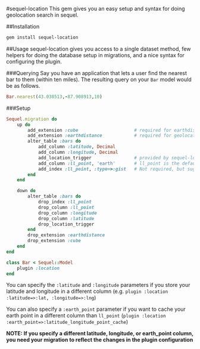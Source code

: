 #sequel-location
This gem gives you an easy setup and syntax for doing geolocation search in sequel.

##Installation

````bash
gem install sequel-location
````

##Usage
sequel-location gives you access to a single dataset method, few helpers for doing the database
setup in migrations, and a nice syntax for configuring the plugin.

###Querying
Say you have an application that lets a user find the nearest bar to them (within ten miles). The resulting
query on your `Bar` model would be as follows.

````ruby
Bar.nearest(43.038513,-87.908913,10)
````

###Setup
````ruby
Sequel.migration do
	up do
		add_extension :cube						# required for earthdistance
		add_extension :earthdistance			# required for geolocation
		alter_table :bars do
			add_column :latitude, Decimal
			add_column :longitude, Decimal
			add_location_trigger				# provided by sequel-location to auto-calculate the earth point on update of latitude or longitude
			add_column :ll_point, 'earth' 		# ll_point is the default column for caching the caluclated earth point
			add_index :ll_point, :type=>:gist	# Not required, but suggested
		end
	end

	down do
		alter_table :bars do
			drop_index :ll_point
			drop_column :ll_point
			drop_column :longitude
			drop_column :latitude
			drop_location_trigger
		end
		drop_extension :earthdistance
		drop_extension :cube
	end
end
````

````ruby
class Bar < Sequel::Model
	plugin :location
end
````

You can specify the `:latitude` and `:longitude` parameters if you store your latitude and longitude in a
different column (e.g. `plugin :location :latitude=>:lat, :longitude=>:lng`)

You can also specify a `:earth_point` parameter if you want to cache your earth point in a different column
than `ll_point` (`plugin :location :earth_point=>:latitude_longitude_point_cache`)

**NOTE: If you specify a different latitude, longitude, or earth_point column, you need your migration to reflect the changes in the plugin configuration**

